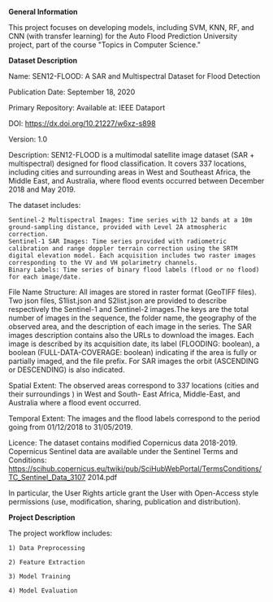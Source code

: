 **General Information**

This project focuses on developing models, including SVM, KNN, RF, and CNN (with transfer learning) for the Auto Flood Prediction University project, part of the course "Topics in Computer Science."


**Dataset Description**

Name:
SEN12-FLOOD: A SAR and Multispectral Dataset for Flood Detection

Publication Date:
September 18, 2020

Primary Repository:
Available at: IEEE Dataport

DOI:
https://dx.doi.org/10.21227/w6xz-s898

Version:
1.0

Description:
SEN12-FLOOD is a multimodal satellite image dataset (SAR + multispectral) designed for flood classification. It covers 337 locations, including cities and surrounding areas in West and Southeast Africa, the Middle East, and Australia, where flood events occurred between December 2018 and May 2019.

The dataset includes:

    Sentinel-2 Multispectral Images: Time series with 12 bands at a 10m ground-sampling distance, provided with Level 2A atmospheric correction.
    Sentinel-1 SAR Images: Time series provided with radiometric calibration and range doppler terrain correction using the SRTM digital elevation model. Each acquisition includes two raster images corresponding to the VV and VH polarimetry channels.
    Binary Labels: Time series of binary flood labels (flood or no flood) for each image/date.
    
File Name Structure:
All images are stored in raster format (GeoTIFF files).
Two json files, S1list.json and S2list.json are provided to describe respectively the Sentinel-1 and
Sentinel-2 images.The keys are the total number of images in the sequence, the folder name, the
geography of the observed area, and the description of each image in the series. The SAR images
description contains also the URLs to download the images. Each image is described by its
acquisition date, its label (FLOODING: boolean), a boolean (FULL-DATA-COVERAGE: boolean)
indicating if the area is fully or partially imaged, and the file prefix. For SAR images the orbit
(ASCENDING or DESCENDING) is also indicated.

Spatial Extent:
The observed areas correspond to 337 locations (cities and their surroundings ) in West and South-
East Africa, Middle-East, and Australia where a flood event occurred.

Temporal Extent:
The images and the flood labels correspond to the period going from 01/12/2018 to 31/05/2019.

Licence:
The dataset contains modified Copernicus data 2018-2019.
Copernicus Sentinel data are available under the Sentinel Terms and Conditions:
https://scihub.copernicus.eu/twiki/pub/SciHubWebPortal/TermsConditions/TC_Sentinel_Data_3107
2014.pdf

In particular, the User Rights article grant the User with Open-Access style permissions (use,
modification, sharing, publication and distribution).


**Project Description**

The project workflow includes:

    1) Data Preprocessing
    
    2) Feature Extraction
    
    3) Model Training
    
    4) Model Evaluation
    
